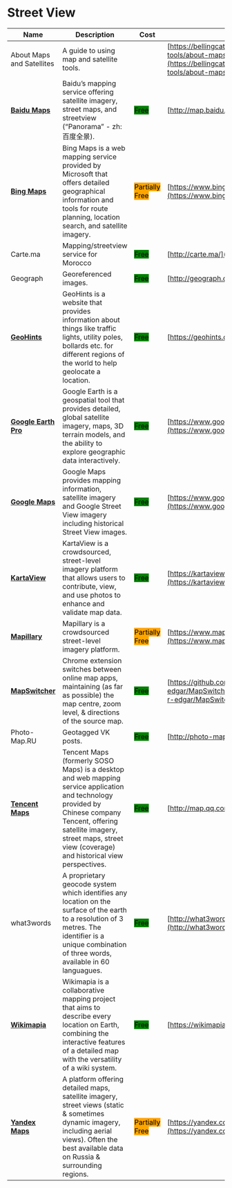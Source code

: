 # Street View

| Name | Description | Cost | URL |
| --- | --- | --- | --- |
| About Maps and Satellites | A guide to using map and satellite tools. |  | [https://bellingcat.gitbook.io/toolkit/more/all-tools/about-maps-and-satellites](https://bellingcat.gitbook.io/toolkit/more/all-tools/about-maps-and-satellites) |
| [**Baidu Maps**](../../../tools/baidu-maps/README.md) | Baidu’s mapping service offering satellite imagery, street maps, and streetview (“Panorama” - zh:百度全景). | <mark style="background-color:green;">Free</mark> | [http://map.baidu.com/](http://map.baidu.com/) |
| [**Bing Maps**](../../../tools/bing-maps/README.md) | Bing Maps is a web mapping service provided by Microsoft that offers detailed geographical information and tools for route planning, location search, and satellite imagery. | <mark style="background-color:orange;">Partially Free</mark> | [https://www.bing.com/maps/](https://www.bing.com/maps/) |
| Carte.ma | Mapping/streetview service for Morocco | <mark style="background-color:green;">Free</mark> | [http://carte.ma/](http://carte.ma/) |
| Geograph | Georeferenced images. | <mark style="background-color:green;">Free</mark> | [http://geograph.org/](http://geograph.org/) |
| [**GeoHints**](../../../tools/geohints/README.md) | GeoHints is a website that provides information about things like traffic lights, utility poles, bollards etc. for different regions of the world to help geolocate a location. | <mark style="background-color:green;">Free</mark> | [https://geohints.com/](https://geohints.com/) |
| [**Google Earth Pro**](../../../tools/google-earth-pro/README.md) | Google Earth is a geospatial tool that provides detailed, global satellite imagery, maps, 3D terrain models, and the ability to explore geographic data interactively. | <mark style="background-color:green;">Free</mark> | [https://www.google.com/earth/about/versions/](https://www.google.com/earth/about/versions/) |
| [**Google Maps**](../../../tools/google-maps/README.md) | Google Maps provides mapping information, satellite imagery and Google Street View imagery including historical Street View images. | <mark style="background-color:green;">Free</mark> | [https://www.google.com/maps](https://www.google.com/maps) |
| [**KartaView**](../../../tools/kartaview/README.md) | KartaView is a crowdsourced, street-level imagery platform that allows users to contribute, view, and use photos to enhance and validate map data. | <mark style="background-color:green;">Free</mark> | [https://kartaview.org/map](https://kartaview.org/map) |
| [**Mapillary**](../../../tools/mapillary/README.md) | Mapillary is a crowdsourced street-level imagery platform. | <mark style="background-color:orange;">Partially Free</mark> | [https://www.mapillary.com/](https://www.mapillary.com/) |
| [**MapSwitcher**](../../../tools/mapswitcher/README.md) | Chrome extension switches  between online map apps, maintaining (as far as possible) the map centre, zoom level, & directions of the source map. | <mark style="background-color:green;">Free</mark> | [https://github.com/david-r-edgar/MapSwitcher](https://github.com/david-r-edgar/MapSwitcher) |
| Photo-Map.RU | Geotagged VK posts. | <mark style="background-color:green;">Free</mark> | [http://photo-map.ru/](http://photo-map.ru/) |
| [**Tencent Maps**](../../../tools/tencent-maps/README.md) | Tencent Maps (formerly SOSO Maps) is a desktop and web mapping service application and technology provided by Chinese company Tencent, offering satellite imagery, street maps, street view (coverage) and historical view perspectives. | <mark style="background-color:green;">Free</mark> | [http://map.qq.com/](http://map.qq.com/) |
| what3words | A proprietary geocode system which identifies any location on the surface of the earth to a resolution of 3 metres. The identifier is a unique combination of three words, available in 60 languagues. | <mark style="background-color:green;">Free</mark> | [http://what3words.com/](http://what3words.com/) |
| [**Wikimapia**](../../../tools/wikimapia/README.md) | Wikimapia is a collaborative mapping project that aims to describe every location on Earth, combining the interactive features of a detailed map with the versatility of a wiki system. | <mark style="background-color:green;">Free</mark> | [https://wikimapia.org/](https://wikimapia.org/) |
| [**Yandex Maps**](../../../tools/yandex-maps/README.md) | A platform offering detailed maps, satellite imagery, street views (static & sometimes dynamic imagery, including aerial views). Often the best available data on Russia & surrounding regions. | <mark style="background-color:orange;">Partially Free</mark> | [https://yandex.com/maps/](https://yandex.com/maps/) |